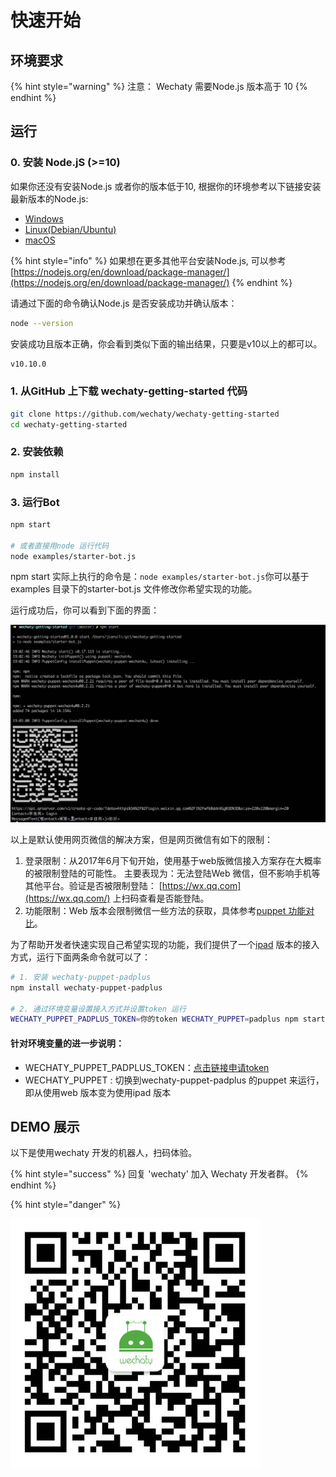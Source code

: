 # 快速开始

## 环境要求 <a id="env"></a>

{% hint style="warning" %}
注意： Wechaty 需要Node.js 版本高于 10
{% endhint %}

## 运行 <a id="run"></a>

### 0. 安装 Node.jS \(&gt;=10\) <a id="install-nodejs"></a>

如果你还没有安装Node.js 或者你的版本低于10, 根据你的环境参考以下链接安装最新版本的Node.js:

* [Windows](https://nodejs.org/en/download/package-manager/#windows)
* [Linux\(Debian/Ubuntu\)](https://nodejs.org/en/download/package-manager/#debian-and-ubuntu-based-linux-distributions)
* [macOS](https://nodejs.org/en/download/package-manager/#macos)

{% hint style="info" %}
如果想在更多其他平台安装Node.js, 可以参考 [https://nodejs.org/en/download/package-manager/](https://nodejs.org/en/download/package-manager/)
{% endhint %}

请通过下面的命令确认Node.js 是否安装成功并确认版本：

```bash
node --version
```

安装成功且版本正确，你会看到类似下面的输出结果，只要是v10以上的都可以。

```bash
v10.10.0
```

### 1. 从GitHub 上下载 wechaty-getting-started  代码 <a id="clone"></a>

```bash
git clone https://github.com/wechaty/wechaty-getting-started
cd wechaty-getting-started
```

### 2. 安装依赖 <a id="install"></a>

```bash
npm install
```

### 3. 运行Bot <a id="run"></a>

```bash
npm start

# 或者直接用node 运行代码
node examples/starter-bot.js
```

npm start 实际上执行的命令是：`node examples/starter-bot.js`你可以基于examples 目录下的starter-bot.js 文件修改你希望实现的功能。

运行成功后，你可以看到下面的界面：

![demo](.gitbook/assets/image-2.png)

以上是默认使用网页微信的解决方案，但是网页微信有如下的限制：

1. 登录限制：从2017年6月下旬开始，使用基于web版微信接入方案存在大概率的被限制登陆的可能性。 主要表现为：无法登陆Web 微信，但不影响手机等其他平台。验证是否被限制登陆： [https://wx.qq.com](https://wx.qq.com/) 上扫码查看是否能登陆。
2. 功能限制：Web 版本会限制微信一些方法的获取，具体参考[puppet 功能对比](puppet.md#puppet-compatibility)。

为了帮助开发者快速实现自己希望实现的功能，我们提供了一个[ipad](https://github.com/wechaty/wechaty-puppet-padplus) 版本的接入方式，运行下面两条命令就可以了：

```bash
# 1. 安装 wechaty-puppet-padplus
npm install wechaty-puppet-padplus

# 2. 通过环境变量设置接入方式并设置token 运行
WECHATY_PUPPET_PADPLUS_TOKEN=你的token WECHATY_PUPPET=padplus npm start
```

#### 针对环境变量的进一步说明：

* WECHATY\_PUPPET\_PADPLUS\_TOKEN：[点击链接申请token](https://github.com/juzibot/Welcome/wiki/Support-Developers)
* WECHATY\_PUPPET : 切换到wechaty-puppet-padplus 的puppet 来运行，即从使用web 版本变为使用ipad 版本

## DEMO 展示 <a id="demo"></a>

以下是使用wechaty 开发的机器人，扫码体验。

{% hint style="success" %}
回复 'wechaty' 加入 Wechaty 开发者群。
{% endhint %}

{% hint style="danger" %}

![Wechaty Developers&apos; Home](.gitbook/assets/image-1.png)

